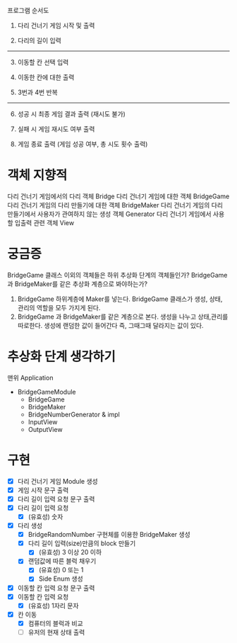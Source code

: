 
프로그램 순서도

1. 다리 건너기 게임 시작 및 출력

2. 다리의 길이 입력
---
3. 이동할 칸 선택 입력

4. 이동한 칸에 대한 출력

5. 3번과 4번 반복
---

6. 성공 시 최종 게임 결과 출력 (재시도 불가)

7. 실패 시 게임 재시도 여부 출력

8. 게임 종료 출력 (게임 성공 여부, 총 시도 횟수 출력)

# 객체 지향적

다리 건너기 게임에서의 다리 객체 Bridge
다리 건너기 게임에 대한 객체 BridgeGame
다리 건너기 게임의 다리 만들기에 대한 객체 BridgeMaker
다리 건너기 게임의 다리 만들기에서 사용자가 관여하지 않는 생성 객체 Generator
다리 건너기 게임에서 사용할 입출력 관련 객체 View

# 궁금증

BridgeGame 클래스 이외의 객체들은 하위 추상화 단계의 객체들인가?
BridgeGame과 BridgeMaker를 같은 추상화 계층으로 봐야하는가?
1. BridgeGame 하위계층에 Maker를 넣는다.
   BridgeGame 클래스가 생성, 상태, 관리의 역할을 모두 가지게 된다.
2. BridgeGame 과 BridgeMaker를 같은 계층으로 본다.
   생성을 나누고 상태,관리를 따로한다.
   생성에 랜덤한 값이 들어간다 즉, 그때그때 달라지는 값이 있다.


# 추상화 단계 생각하기

맨위  Application

- BridgeGameModule
    - BridgeGame
    - BridgeMaker
    - BridgeNumberGenerator & impl
    - InputView
    - OutputView

# 구현
- [x] 다리 건너기 게임 Module 생성
- [x] 게임 시작 문구 출력
- [x] 다리 길이 입력 요청 문구 출력
- [x] 다리 길이 입력 요청
    - [x] (유효성) 숫자
- [x] 다리 생성
    - [x] BridgeRandomNumber 구현체를 이용한 BridgeMaker 생성
    - [x] 다리 길이 입력(size)만큼의 block 만들기
        - [x] (유효성) 3 이상 20 이하
    - [x] 랜덤값에 따른 블럭 채우기
        - [x] (유효성) 0 또는 1
        - [x] Side Enum 생성
- [x] 이동할 칸 입력 요청 문구 출력
- [x] 이동할 칸 입력 요청
    - [x] (유효성) 1자리 문자
- [x] 칸 이동
  - [x] 컴퓨터의 블럭과 비교
  - [ ] 유저의 현재 상태 출력